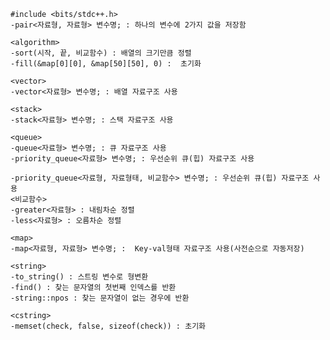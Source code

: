 <!-- 
---
layout: post
title: 테스용 포스트
description: >
    안녕하세요 테스트입니다
tags: [etc]
author: vvs
cannonical_url: https://shindongmin1.github.io/study/2021/07/23/테스트/
---
---
layout: post
title: 제목
subtitle: Algorithm
date: '2022-03-15 11:44:51 +0900'
categories: study
tags: algorithm
comments: true
published: true
---

**NOTE**: ㅎㅇ 
-->

```
#include <bits/stdc++.h>
-pair<자료형, 자료형> 변수명; : 하나의 변수에 2가지 값을 저장함

<algorithm>
-sort(시작, 끝, 비교함수) : 배열의 크기만큼 정렬
-fill(&map[0][0], &map[50][50], 0) :  초기화

<vector>
-vector<자료형> 변수명; : 배열 자료구조 사용

<stack>
-stack<자료형> 변수명; : 스택 자료구조 사용

<queue>
-queue<자료형> 변수명; : 큐 자료구조 사용
-priority_queue<자료형> 변수명; : 우선순위 큐(힙) 자료구조 사용

-priority_queue<자료형, 자료형태, 비교함수> 변수명; : 우선순위 큐(힙) 자료구조 사용
<비교함수>
-greater<자료형> : 내림차순 정렬
-less<자료형> : 오름차순 정렬

<map>
-map<자료형, 자료형> 변수명; :  Key-val형태 자료구조 사용(사전순으로 자동저장)

<string>
-to_string() : 스트링 변수로 형변환
-find() : 찾는 문자열의 첫번째 인덱스를 반환
-string::npos : 찾는 문자열이 없는 경우에 반환

<cstring>  
-memset(check, false, sizeof(check)) : 초기화
```